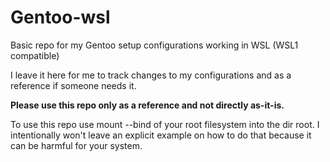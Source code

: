 # Gentoo-wsl
Basic repo for my Gentoo setup configurations working in WSL (WSL1 compatible)

I leave it here for me to track changes to my configurations and as a reference if someone needs it.

**Please use this repo only as a reference and not directly as-it-is.**

To use this repo use mount --bind of your root filesystem into the dir root. I intentionally won't leave an explicit example on how to do that because it can be harmful for your system.
